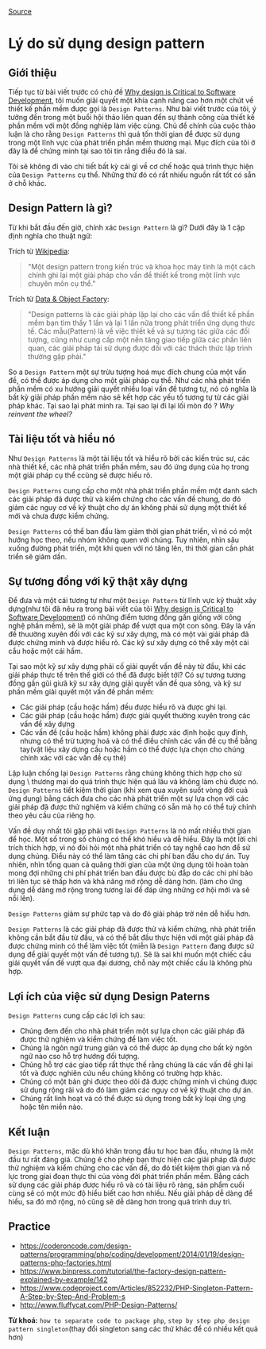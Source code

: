 [Source](https://www.codeproject.com/Tips/808058/Reasons-for-using-design-patterns "Permalink to Reasons for using design patterns")

# Lý do sử dụng design pattern

## Giới thiệu

Tiếp tục từ bài viết trước có chủ đề [Why design is Critical to Software Development][1], tôi muốn giải quyết một khía cạnh nâng cao hơn một chút về thiết kế phần mềm được gọi là `Design Patterns`. Như bài viết trước của tôi, ý tưởng đến trong một buổi hội thảo liên quan đến sự thành công của thiết kế phần mềm với một đồng nghiệp làm việc cùng. Chủ đề chính của cuộc thảo luận là cho rằng `Design Patterns` thì quá tốn thời gian để được sử dụng trong một lĩnh vực của phát triển phần mềm thương mại. Mục đích của tôi ở đây là để chứng minh tại sao tôi tin rằng điều đó là sai.

Tôi sẽ không đi vào chi tiết bất kỳ cái gì về cơ chế hoặc quá trình thực hiện của `Design Patterns` cụ thể. Những thứ đó có rất nhiều nguồn rất tốt có sẵn ở chỗ khác.

## Design Pattern là gì?

Từ khi bắt đầu đến giờ, chính xác `Design Pattern` là gì? Dưới đây là 1 cặp định nghĩa cho thuật ngữ:

Trích từ [Wikipedia][2]:

> "Một design pattern trong kiến trúc và khoa học máy tính là một cách chính ghi lại một giải pháp cho vấn đề thiết kế trong một lĩnh vực chuyên môn cụ thể."

Trích từ [Data & Object Factory][3]:

> "Design patterns là các giải pháp lặp lại cho các vấn đề thiết kế phần mềm bạn tìm thấy 1 lần và lại 1 lần nữa trong phát triển ứng dụng thực tế. Các mẫu(Pattern) là về việc thiết kế và sự tương tác giữa các đối tượng, cũng như cung cấp một nền tảng giao tiếp giữa các phần liên quan, các giải pháp tái sử dụng được đối với các thách thức lập trình thường gặp phải."

So a `Design Pattern` một sự trừu tượng hoá mục đích chung của một vấn đề, có thể được áp dụng cho một giải pháp cụ thể. Như các nhà phát triển phần mềm có xu hướng giải quyết nhiều loại vấn đề tương tự, nó có nghĩa là bất kỳ giải pháp phần mềm nào sẽ kết hợp các yếu tố tương tự từ các giải pháp khác. Tại sao lại phát minh ra. Tại sao lại đi lại lối mòn đó ? _Why reinvent the wheel?_

## Tài liệu tốt và hiểu nó

Như `Design Patterns` là một tài liệu tốt và hiểu rõ bởi các kiến trúc sư, các nhà thiết kế, các nhà phát triển phần mềm, sau đó ứng dụng của họ trong một giải pháp cụ thể ccũng sẽ được hiểu rõ.

`Design Patterns` cung cấp cho một nhà phát triển phần mềm một danh sách các giải pháp đã được thử và kiểm chứng cho các vấn đề chung, do đó giảm các nguy cơ về kỹ thuật cho dự án không phải sử dụng một thiết kế mới và chưa được kiểm chứng.

`Design Patterns` có thể ban đầu làm giảm thời gian phát triển, vì nó có một hướng học theo, nếu nhóm không quen với chúng. Tuy nhiên, nhìn sâu xuống đường phát triển, một khi quen với nó tăng lên, thì thời gian cần phát triển sẽ giảm dần.

## Sự tương đồng với kỹ thật xây dựng

Để đưa và một cái tương tự như một `Design Pattern` từ lĩnh vực kỹ thuật xây dựng(như tôi đã nêu ra trong bài viết của tôi [Why design is Critical to Software Development][1]) có những điểm tương đồng gần giống với công nghệ phần mềm), sẽ là một giải pháp để vượt qua một con sông. Đây là vấn đề thuường xuyên đối với các kỹ sư xây dựng, mà có một vài giải pháp đã được chứng minh và được hiểu rõ. Các kỹ sư xây dựng có thể xây một cái cầu hoặc một cái hầm.

Tại sao một kỹ sư xây dựng phải cố giải quyết vấn đề này từ đầu, khi các giải pháp thực tế trên thế giới có thể đã được biết tới? Có sự tương tương đồng gần gũi giưã kỹ sư xây dựng giải quyết vấn đề qua sông, và kỹ sư phần mềm giải quyết một vấn đề phần mềm:

* Các giải pháp (cầu hoặc hầm) đều được hiểu rõ và được ghi lại.
* Các giải pháp (cầu hoặc hầm) được giải quyết thường xuyên trong các vấn đề xây dựng
* Các vấn đề (cầu hoặc hầm) không phải được xác định hoặc quy định, nhưng có thể trừ tượng hoá và có thể điều chỉnh các vấn đề cụ thể bằng tay(vật liệu xây dựng cầu hoặc hầm có thể được lựa chọn cho chúng chính xác với các vấn đề cụ thê)

Lập luận chống lại `Design Patterns` rằng chúng không thích hợp cho sử dụng \ thương mại do quá trình thực hiện quá lâu và không làm chủ được nó. `Design Patterns` tiết kiệm thời gian (khi xem qua xuyên suốt vòng đời cuả ứng dụng) bằng cách đưa cho các nhà phát triển một sự lựa chọn với các giải pháp đã được thử nghiệm và kiểm chứng có sẵn mà họ có thể tuỳ chỉnh theo yêu cầu của riêng họ.

Vấn đề duy nhất tôi gặp phải với `Design Patterns` là nó mất nhiều thời gian để học. Một số trong số chúng có thể khó hiểu và dễ hiểu. Đây là một lời chỉ trích thích hợp, vì nó đòi hỏi một nhà phát triển có tay nghề cao hơn để sử dụng chúng. Điều này có thể làm tăng các chi phí ban đầu cho dự án. Tuy nhiên, nhìn tổng quan cả quãng thời gian của một ứng dụng tôi hoàn toàn mong đợi những chi phí phát triển ban đầu được bù đắp do các chi phí bảo trì liên tục sẽ thấp hơn và khả năng mở rộng dễ dàng hơn. (làm cho ứng dụng dễ dàng mở rộng trong tương lai để đáp ứng những cơ hội mới và sẽ nổi lên).

`Design Patterns` giảm sự phức tạp và do đó giải pháp trở nên dễ hiểu hơn.

`Design Patterns` là các giải pháp đã được thử và kiểm chứng, nhà phát triển không cần bắt đầu từ đầu, và có thể bắt đầu thực hiện với một giải pháp đã được chứng minh có thể làm việc tốt (miễn là  `Design Pattern` đang được sử dụng để giải quyết một vấn đề tương tự). Sẽ là sai khi muốn một chiếc cầu giải quyết vấn đề vượt qua đại dương, chỗ này một chiếc cầu là không phù hợp.

## Lợi ích của việc sử dụng Design Paterns

`Design Patterns` cung cấp các lợi ích sau:

* Chúng đem đến cho nhà phát triển một sự lựa chọn các giải pháp đã được thử nghiệm và kiểm chứng để làm việc tốt.
* Chúng là ngôn ngữ trung giản và có thể được áp dụng cho bất kỳ ngôn ngữ nào cso hỗ trợ hướng đối tượng.   
* Chúng hỗ trợ các giao tiếp rất thực thế rằng chúng là các vấn đề ghi lại tốt và được nghiên cứu nếu chúng không có trường hợp khác.
* Chúng có một bản ghi được theo dõi đã được chứng minh vì chúng được sử dụng rộng rãi và do đó làm giảm các nguy cơ về kỹ thuật cho dự án.
* Chúng rất linh hoạt và có thể được sủ dụng trong bất kỳ loại ứng ựng hoặc tên miền nào.

## Kết luận

`Design Patterns`, mặc dù khó khăn trong đầu tư học ban đầu, nhưng là một đầu tư rất đáng giá. Chúng ẽ cho phép bạn thực hiện các giải pháp đã được thử nghiệm và kiểm chứng cho các vấn đề, do đó tiết kiệm thời gian và nỗ lực trong giai đoạn thực thi của vòng đời phát triển phần mềm. Bằng cách sử dụng các giải pháp được hiểu rõ và có tài liệu rõ ràng, sản phẩm cuối cùng sẽ có một mức độ hiểu biết cao hơn nhiều. Nếu giải pháp dễ dàng để hiểu, sa đó mở rộng, nó cũng sẽ dễ dàng hơn trong quá trình duy trì.

[1]: http://www.codeproject.com/Tips/806867/Why-Design-is-Critical-to-Software-Development
[2]: http://en.wikipedia.org/wiki/Design_pattern
[3]: http://www.dofactory.com/Patterns/Patterns.aspx

## Practice
- https://coderoncode.com/design-patterns/programming/php/coding/development/2014/01/19/design-patterns-php-factories.html
- https://www.binpress.com/tutorial/the-factory-design-pattern-explained-by-example/142
- https://www.codeproject.com/Articles/852232/PHP-Singleton-Pattern-A-Step-by-Step-And-Problem-s
- http://www.fluffycat.com/PHP-Design-Patterns/

**Từ khoá:** `how to separate code to package php`, `step by step php design pattern singleton`(thay đổi singleton sang các thứ khác để có nhiều kết quả hơn)